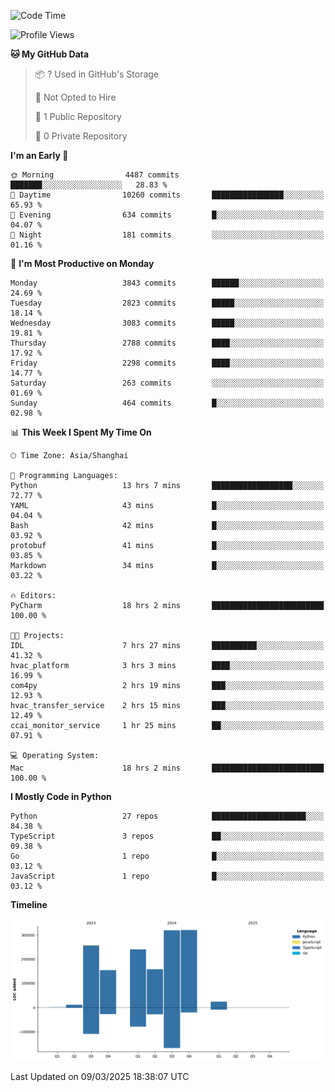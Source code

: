 <!--START_SECTION:waka-->
![Code Time](http://img.shields.io/badge/Code%20Time-178%20hrs%2054%20mins-blue)

![Profile Views](http://img.shields.io/badge/Profile%20Views-0-blue)

**🐱 My GitHub Data** 

> 📦 ? Used in GitHub's Storage 
 > 
> 🚫 Not Opted to Hire
 > 
> 📜 1 Public Repository 
 > 
> 🔑 0 Private Repository 
 > 
**I'm an Early 🐤** 

```text
🌞 Morning                4487 commits        ███████░░░░░░░░░░░░░░░░░░   28.83 % 
🌆 Daytime                10260 commits       ████████████████░░░░░░░░░   65.93 % 
🌃 Evening                634 commits         █░░░░░░░░░░░░░░░░░░░░░░░░   04.07 % 
🌙 Night                  181 commits         ░░░░░░░░░░░░░░░░░░░░░░░░░   01.16 % 
```
📅 **I'm Most Productive on Monday** 

```text
Monday                   3843 commits        ██████░░░░░░░░░░░░░░░░░░░   24.69 % 
Tuesday                  2823 commits        █████░░░░░░░░░░░░░░░░░░░░   18.14 % 
Wednesday                3083 commits        █████░░░░░░░░░░░░░░░░░░░░   19.81 % 
Thursday                 2788 commits        ████░░░░░░░░░░░░░░░░░░░░░   17.92 % 
Friday                   2298 commits        ████░░░░░░░░░░░░░░░░░░░░░   14.77 % 
Saturday                 263 commits         ░░░░░░░░░░░░░░░░░░░░░░░░░   01.69 % 
Sunday                   464 commits         █░░░░░░░░░░░░░░░░░░░░░░░░   02.98 % 
```


📊 **This Week I Spent My Time On** 

```text
🕑︎ Time Zone: Asia/Shanghai

💬 Programming Languages: 
Python                   13 hrs 7 mins       ██████████████████░░░░░░░   72.77 % 
YAML                     43 mins             █░░░░░░░░░░░░░░░░░░░░░░░░   04.04 % 
Bash                     42 mins             █░░░░░░░░░░░░░░░░░░░░░░░░   03.92 % 
protobuf                 41 mins             █░░░░░░░░░░░░░░░░░░░░░░░░   03.85 % 
Markdown                 34 mins             █░░░░░░░░░░░░░░░░░░░░░░░░   03.22 % 

🔥 Editors: 
PyCharm                  18 hrs 2 mins       █████████████████████████   100.00 % 

🐱‍💻 Projects: 
IDL                      7 hrs 27 mins       ██████████░░░░░░░░░░░░░░░   41.32 % 
hvac_platform            3 hrs 3 mins        ████░░░░░░░░░░░░░░░░░░░░░   16.99 % 
com4py                   2 hrs 19 mins       ███░░░░░░░░░░░░░░░░░░░░░░   12.93 % 
hvac_transfer_service    2 hrs 15 mins       ███░░░░░░░░░░░░░░░░░░░░░░   12.49 % 
ccai_monitor_service     1 hr 25 mins        ██░░░░░░░░░░░░░░░░░░░░░░░   07.91 % 

💻 Operating System: 
Mac                      18 hrs 2 mins       █████████████████████████   100.00 % 
```

**I Mostly Code in Python** 

```text
Python                   27 repos            █████████████████████░░░░   84.38 % 
TypeScript               3 repos             ██░░░░░░░░░░░░░░░░░░░░░░░   09.38 % 
Go                       1 repo              █░░░░░░░░░░░░░░░░░░░░░░░░   03.12 % 
JavaScript               1 repo              █░░░░░░░░░░░░░░░░░░░░░░░░   03.12 % 
```



**Timeline**

![Lines of Code chart](https://raw.githubusercontent.com/jixingyou/jixingyou/main/assets/bar_graph.png)


 Last Updated on 09/03/2025 18:38:07 UTC
<!--END_SECTION:waka-->
